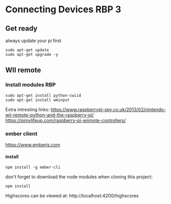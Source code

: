 # Connecting Devices RBP 3
## Get ready
always update your pi first
```
sudo apt-get update
sudo apt-get upgrade -y
```


## WII remote
### Install modules RBP
```
sudo apt-get install python-cwiid
sudo apt-get install wminput
```

Extra intresting links:
https://www.raspberrypi-spy.co.uk/2013/02/nintendo-wii-remote-python-and-the-raspberry-pi/
https://pimylifeup.com/raspberry-pi-wiimote-controllers/

### ember client
https://www.emberjs.com
#### install
```
npm install -g ember-cli
```
don't forget to download the node modules when cloning this project:
```
npm install
```
Highscores can be viewed at: http://localhost:4200/highscores